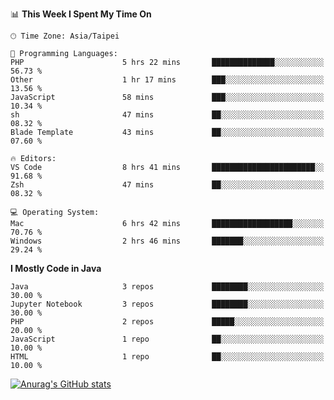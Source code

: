 <!--### Hi there 👋-->

<!--
**treevel/treevel** is a ✨ _special_ ✨ repository because its `README.md` (this file) appears on your GitHub profile.

Here are some ideas to get you started:

- 🔭 I’m currently working on ...
- 🌱 I’m currently learning ...
- 👯 I’m looking to collaborate on ...
- 🤔 I’m looking for help with ...
- 💬 Ask me about ...
- 📫 How to reach me: ...
- 😄 Pronouns: ...
- ⚡ Fun fact: ...
-->

<!--START_SECTION:waka-->
📊 **This Week I Spent My Time On** 

```text
🕑︎ Time Zone: Asia/Taipei

💬 Programming Languages: 
PHP                      5 hrs 22 mins       ██████████████░░░░░░░░░░░   56.73 % 
Other                    1 hr 17 mins        ███░░░░░░░░░░░░░░░░░░░░░░   13.56 % 
JavaScript               58 mins             ███░░░░░░░░░░░░░░░░░░░░░░   10.34 % 
sh                       47 mins             ██░░░░░░░░░░░░░░░░░░░░░░░   08.32 % 
Blade Template           43 mins             ██░░░░░░░░░░░░░░░░░░░░░░░   07.60 % 

🔥 Editors: 
VS Code                  8 hrs 41 mins       ███████████████████████░░   91.68 % 
Zsh                      47 mins             ██░░░░░░░░░░░░░░░░░░░░░░░   08.32 % 

💻 Operating System: 
Mac                      6 hrs 42 mins       ██████████████████░░░░░░░   70.76 % 
Windows                  2 hrs 46 mins       ███████░░░░░░░░░░░░░░░░░░   29.24 % 
```

**I Mostly Code in Java** 

```text
Java                     3 repos             ████████░░░░░░░░░░░░░░░░░   30.00 % 
Jupyter Notebook         3 repos             ████████░░░░░░░░░░░░░░░░░   30.00 % 
PHP                      2 repos             █████░░░░░░░░░░░░░░░░░░░░   20.00 % 
JavaScript               1 repo              ██░░░░░░░░░░░░░░░░░░░░░░░   10.00 % 
HTML                     1 repo              ██░░░░░░░░░░░░░░░░░░░░░░░   10.00 % 
```




<!--END_SECTION:waka-->

<!-- GitHub Stats Card-->
[![Anurag's GitHub stats](https://github-readme-stats.vercel.app/api?username=treevel&show_icons=true&theme=monokai&count_private=true)](https://github.com/anuraghazra/github-readme-stats)
